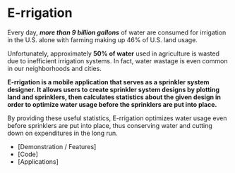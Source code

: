 # E-rrigation
Every day, ***more than 9 billion gallons*** of water are consumed for irrigation in the U.S. alone with farming
making up 46% of U.S. land usage.

Unfortunately, approximately **50% of water** used in agriculture is wasted due to inefficient irrigation systems.
In fact, water wastage is even common in our neighborhoods and cities.

**E-rrigation is a mobile application that serves as a sprinkler system designer. It allows users to create sprinkler system designs by plotting land and sprinklers, then calculates statistics about the given design in order to optimize water usage before the sprinklers are put into place.**

By providing these useful statistics, E-rrigation optimizes water usage even before sprinklers are put into place,
thus conserving water and cutting down on expenditures in the long run.

- [Demonstration / Features]
- [Code]
- [Applications]


